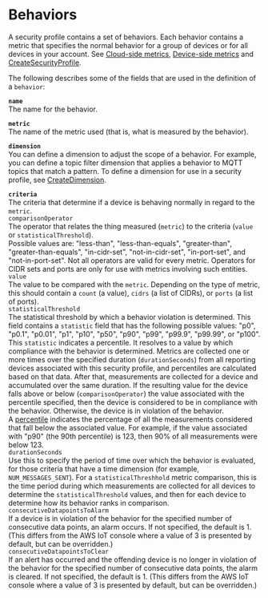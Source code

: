 # Behaviors<a name="detect-behaviors"></a>

A security profile contains a set of behaviors\. Each behavior contains a metric that specifies the normal behavior for a group of devices or for all devices in your account\. See [Cloud\-side metrics](detect-cloud-side-metrics.md), [Device\-side metrics](detect-device-side-metrics.md) and [CreateSecurityProfile](dd-api-iot-CreateSecurityProfile.md)\. 

The following describes some of the fields that are used in the definition of a `behavior`:

**`name`**  
The name for the behavior\.

**`metric`**  
The name of the metric used \(that is, what is measured by the behavior\)\.

**`dimension`**  
You can define a dimension to adjust the scope of a behavior\. For example, you can define a topic filter dimension that applies a behavior to MQTT topics that match a pattern\. To define a dimension for use in a security profile, see [CreateDimension](dd-api-iot-CreateDimension.md)\.

**`criteria`**  
The criteria that determine if a device is behaving normally in regard to the `metric`\.    
`comparisonOperator`  
The operator that relates the thing measured \(`metric`\) to the criteria \(`value` or `statisticalThreshold`\)\.  
Possible values are: "less\-than", "less\-than\-equals", "greater\-than", "greater\-than\-equals", "in\-cidr\-set", "not\-in\-cidr\-set", "in\-port\-set", and "not\-in\-port\-set"\. Not all operators are valid for every metric\. Operators for CIDR sets and ports are only for use with metrics involving such entities\.  
`value`  
The value to be compared with the `metric`\. Depending on the type of metric, this should contain a `count` \(a value\), `cidrs` \(a list of CIDRs\), or `ports` \(a list of ports\)\.  
`statisticalThreshold`  
The statistical threshold by which a behavior violation is determined\. This field contains a `statistic` field that has the following possible values: "p0", "p0\.1", "p0\.01", "p1", "p10", "p50", "p90", "p99", "p99\.9", "p99\.99", or "p100"\.  
This `statistic` indicates a percentile\. It resolves to a value by which compliance with the behavior is determined\. Metrics are collected one or more times over the specified duration \(`durationSeconds`\) from all reporting devices associated with this security profile, and percentiles are calculated based on that data\. After that, measurements are collected for a device and accumulated over the same duration\. If the resulting value for the device falls above or below \(`comparisonOperator`\) the value associated with the percentile specified, then the device is considered to be in compliance with the behavior\. Otherwise, the device is in violation of the behavior\.  
A [percentile](https://en.wikipedia.org/wiki/Percentile) indicates the percentage of all the measurements considered that fall below the associated value\. For example, if the value associated with "p90" \(the 90th percentile\) is 123, then 90% of all measurements were below 123\.  
`durationSeconds`  
Use this to specify the period of time over which the behavior is evaluated, for those criteria that have a time dimension \(for example, `NUM_MESSAGES_SENT`\)\. For a `statisticalThreshhold` metric comparison, this is the time period during which measurements are collected for all devices to determine the `statisticalThreshold` values, and then for each device to determine how its behavior ranks in comparison\.  
`consecutiveDatapointsToAlarm`  
If a device is in violation of the behavior for the specified number of consecutive data points, an alarm occurs\. If not specified, the default is 1\. \(This differs from the AWS IoT console where a value of 3 is presented by default, but can be overridden\.\)  
`consecutiveDatapointsToClear`  
If an alert has occurred and the offending device is no longer in violation of the behavior for the specified number of consecutive data points, the alarm is cleared\. If not specified, the default is 1\. \(This differs from the AWS IoT console where a value of 3 is presented by default, but can be overridden\.\)